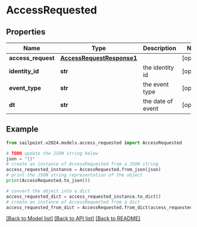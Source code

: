 # AccessRequested


## Properties

Name | Type | Description | Notes
------------ | ------------- | ------------- | -------------
**access_request** | [**AccessRequestResponse1**](AccessRequestResponse1.md) |  | [optional] 
**identity_id** | **str** | the identity id | [optional] 
**event_type** | **str** | the event type | [optional] 
**dt** | **str** | the date of event | [optional] 

## Example

```python
from sailpoint.v2024.models.access_requested import AccessRequested

# TODO update the JSON string below
json = "{}"
# create an instance of AccessRequested from a JSON string
access_requested_instance = AccessRequested.from_json(json)
# print the JSON string representation of the object
print(AccessRequested.to_json())

# convert the object into a dict
access_requested_dict = access_requested_instance.to_dict()
# create an instance of AccessRequested from a dict
access_requested_from_dict = AccessRequested.from_dict(access_requested_dict)
```
[[Back to Model list]](../README.md#documentation-for-models) [[Back to API list]](../README.md#documentation-for-api-endpoints) [[Back to README]](../README.md)


